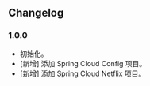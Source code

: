 ## Changelog

### 1.0.0

- 初始化。
- [新增] 添加 Spring Cloud Config 项目。
- [新增] 添加 Spring Cloud Netflix 项目。